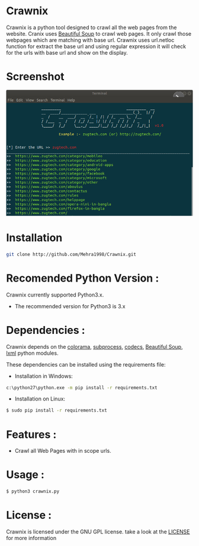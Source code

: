 # Crawnix

Crawnix is a python tool designed to crawl all the web pages from the website. Cranix uses [Beautiful Soup]() to crawl web pages. It only crawl those webpages which are matching with base url. Crawnix uses url.netloc function for extract the base url and using regular expression it will check for the urls with base url and show on the display. 

# Screenshot
![alt text](https://github.com/Mehra1998/Crawnix/blob/master/screenshot/Screenshot.png)
# Installation

```sh
git clone http://github.com/Mehra1998/Crawnix.git
```

# Recomended Python Version :

Crawnix currently supported Python3.x.
  - The recommended version for Python3 is 3.x

# Dependencies :
Crawnix depends on the [colorama](), [subprocess](), [codecs](), [Beautiful Soup](), [lxml]() python modules.

These dependencies can be installed using the requirements file:
- Installation in Windows:
```sh
c:\python27\python.exe -m pip install -r requirements.txt
```

- Installation on Linux:
```sh
$ sudo pip install -r requirements.txt
```

# Features :
* Crawl all Web Pages with in scope urls.

# Usage :
```sh
$ python3 crawnix.py
```

# License :
Crawnix is licensed under the GNU GPL license. take a look at the  [LICENSE](https://github.com/Mehra1998/Crawnix/blob/master/LICENSE) for more information
